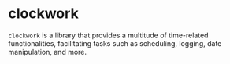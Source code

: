 # clockwork
`clockwork` is a library that provides a multitude of time-related functionalities, facilitating tasks such as scheduling, logging, date manipulation, and more.